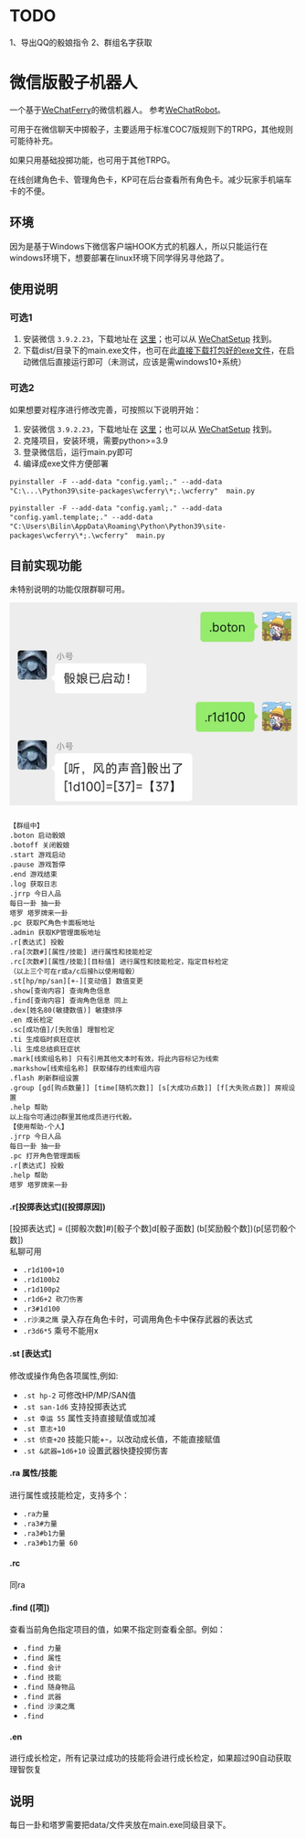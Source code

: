 # TODO
1、导出QQ的骰娘指令
2、群组名字获取

# 微信版骰子机器人
一个基于[WeChatFerry](https://github.com/lich0821/WeChatFerry)的微信机器人。
参考[WeChatRobot](https://github.com/lich0821/WeChatRobot)。

可用于在微信聊天中掷骰子，主要适用于标准COC7版规则下的TRPG，其他规则可能待补充。

如果只用基础投掷功能，也可用于其他TRPG。

在线创建角色卡、管理角色卡，KP可在后台查看所有角色卡。减少玩家手机端车卡的不便。

## 环境
因为是基于Windows下微信客户端HOOK方式的机器人，所以只能运行在windows环境下，想要部署在linux环境下同学得另寻他路了。

## 使用说明
### 可选1
1. 安装微信 `3.9.2.23`，下载地址在 [这里](https://github.com/lich0821/WeChatFerry/releases/latest)；也可以从 [WeChatSetup](https://gitee.com/lch0821/WeChatSetup) 找到。
2. 下载dist/目录下的main.exe文件，也可在此[直接下载打包好的exe文件](https://github.com/libin47/WeChatRobot_TRPG_COC/releases/download/exe/main.exe)，在启动微信后直接运行即可（未测试，应该是需windows10+系统）



### 可选2
如果想要对程序进行修改完善，可按照以下说明开始：
1. 安装微信 `3.9.2.23`，下载地址在 [这里](https://github.com/lich0821/WeChatFerry/releases/latest)；也可以从 [WeChatSetup](https://gitee.com/lch0821/WeChatSetup) 找到。
2. 克隆项目，安装环境，需要python>=3.9
3. 登录微信后，运行main.py即可
4. 编译成exe文件方便部署
```shell
pyinstaller -F --add-data "config.yaml;." --add-data "C:\...\Python39\site-packages\wcferry\*;.\wcferry"  main.py 
```
```shell
pyinstaller -F --add-data "config.yaml;." --add-data "config.yaml.template;." --add-data "C:\Users\Bilin\AppData\Roaming\Python\Python39\site-packages\wcferry\*;.\wcferry"  main.py

```

## 目前实现功能
未特别说明的功能仅限群聊可用。


![img.png](pic/show.png)
### 
```shell
【群组中】
.boton 启动骰娘
.botoff 关闭骰娘
.start 游戏启动
.pause 游戏暂停
.end 游戏结束
.log 获取日志
.jrrp 今日人品
每日一卦 抽一卦
塔罗 塔罗牌来一卦
.pc 获取PC角色卡面板地址
.admin 获取KP管理面板地址
.r[表达式] 投骰
.ra[次数#][属性/技能] 进行属性和技能检定
.rc[次数#][属性/技能][目标值] 进行属性和技能检定，指定目标检定
（以上三个可在r或a/c后接h以使用暗骰）
.st[hp/mp/san][+-][变动值] 数值变更
.show[查询内容] 查询角色信息
.find[查询内容] 查询角色信息 同上
.dex[姓名80(敏捷数值)] 敏捷排序
.en 成长检定
.sc[成功值]/[失败值] 理智检定
.ti 生成临时疯狂症状
.li 生成总结疯狂症状
.mark[线索组名称] 只有引用其他文本时有效，将此内容标记为线索
.markshow[线索组名称] 获取储存的线索组内容
.flash 刷新群组设置
.group [gd[购点数量]] [time[随机次数]] [s[大成功点数]] [f[大失败点数]] 房规设置
.help 帮助
以上指令可通过@群里其他成员进行代骰。
【使用帮助-个人】
.jrrp 今日人品
每日一卦 抽一卦
.pc 打开角色管理面板
.r[表达式] 投骰
.help 帮助
塔罗 塔罗牌来一卦
```
#### .r\[投掷表达式]([投掷原因])
[投掷表达式] = ([掷骰次数]#)[骰子个数]d[骰子面数] (b[奖励骰个数])(p[惩罚骰个数])  
私聊可用
- `.r1d100+10`
- `.r1d100b2`
- `.r1d100p2`
- `.r1d6+2 砍刀伤害`    
- `.r3#1d100`
- `.r沙漠之鹰`    录入存在角色卡时，可调用角色卡中保存武器的表达式
- `.r3d6*5`     乘号不能用x
#### .st [表达式]
修改或操作角色各项属性,例如:
- `.st hp-2` 可修改HP/MP/SAN值
- `.st san-1d6` 支持投掷表达式
- `.st 幸运 55` 属性支持直接赋值或加减
- `.st 意志+10`
- `.st 侦查+20` 技能只能+-，以改动成长值，不能直接赋值
- `.st &武器=1d6+10` 设置武器快捷投掷伤害
#### .ra 属性/技能
进行属性或技能检定，支持多个：
- `.ra力量`
- `.ra3#力量`
- `.ra3#b1力量`
- `.ra3#b1力量 60`
#### .rc 
同ra
#### .find ([项])
查看当前角色指定项目的值，如果不指定则查看全部。例如：
- `.find 力量`
- `.find 属性`
- `.find 会计`
- `.find 技能`
- `.find 随身物品`
- `.find 武器`
- `.find 沙漠之鹰`
- `.find`
#### .en
进行成长检定，所有记录过成功的技能将会进行成长检定，如果超过90自动获取理智恢复

## 说明
每日一卦和塔罗需要把data/文件夹放在main.exe同级目录下。